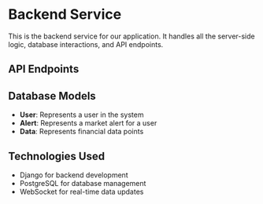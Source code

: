 # Backend Service
This is the backend service for our application. It handles all the server-side logic, database interactions, and API endpoints.

## API Endpoints


## Database Models
- **User**: Represents a user in the system
- **Alert**: Represents a market alert for a user
- **Data**: Represents financial data points

## Technologies Used
- Django for backend development
- PostgreSQL for database management
- WebSocket for real-time data updates